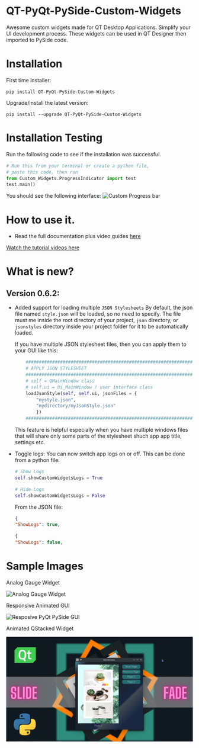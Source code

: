 # QT-PyQt-PySide-Custom-Widgets
Awesome custom widgets made for QT Desktop Applications. Simplify your UI development process. These widgets can be used in QT Designer then imported to PySide code.

# Installation 
First time installer:
```
pip install QT-PyQt-PySide-Custom-Widgets
```
Upgrade/install the latest version:
```
pip install --upgrade QT-PyQt-PySide-Custom-Widgets
```

# Installation Testing
Run the following code to see if the installation was successful.

```python
# Run this from your terminal or create a python file, 
# paste this code, then run
from Custom_Widgets.ProgressIndicator import test
test.main()
```

You should see the following interface:
![Custom Progress bar](https://github.com/KhamisiKibet/QT-PyQt-PySide-Custom-Widgets/blob/main/images/Screenshot.png?raw=true)

# How to use it.
- Read the full documentation plus video guides [here](https://khamisikibet.github.io/QT-PyQt-PySide-Custom-Widgets/) 

[Watch the tutorial videos here](https://www.youtube.com/watch?v=21Qt9p_F7Ts&list=PLJ8t3BKaQLhPKj9Mx08WAwvz7TGskefbK)

# What is new?
## Version 0.6.2:
- Added support for loading multiple ``JSON Stylesheets``
    By default, the json file named ``style.json`` will be loaded, so no need to specify. The file must me inside the root directory of your project, ``json`` directory, or ``jsonstyles`` directory inside your project folder for it to be automatically loaded.
    
    If you have multiple JSON stylesheet files, then you can apply them to your GUI like this:
    ```python
        ########################################################################
        # APPLY JSON STYLESHEET
        ########################################################################
        # self = QMainWindow class
        # self.ui = Ui_MainWindow / user interface class
        loadJsonStyle(self, self.ui, jsonFiles = {
            "mystyle.json",
            "mydirectory/myJsonStyle.json"
            })
        ########################################################################
    ```
    This feature is helpful especially when you have multiple windows files that will share only some parts of the stylesheet shuch app app title, settings etc.
    
- Toggle logs:
    You can now switch app logs on or off.
    This can be done from a python file:
    ```python
    # Show Logs
    self.showCustomWidgetsLogs = True
    ```
    ```python
    # Hide Logs
    self.showCustomWidgetsLogs = False
    ```
    From the JSON file:
    ```json
    {
    "ShowLogs": true,
    ```
    ```json
    {
    "ShowLogs": false,
    ```

# Sample Images

Analog Gauge Widget

![Analog Gauge Widget](https://github.com/KhamisiKibet/QT-PyQt-PySide-Custom-Widgets/blob/main/images/analog_qt_widget.png?raw=true)

Responsive Animated GUI

![Resposive PyQt PySide GUI](https://github.com/KhamisiKibet/QT-PyQt-PySide-Custom-Widgets/blob/main/images/responsive-qt-gui-python-intarface.png?raw=true)

Animated QStacked Widget

![Custom QStacked Widgets](https://github.com/KhamisiKibet/QT-PyQt-PySide-Custom-Widgets/blob/main/images/qstacked.png?raw=true)